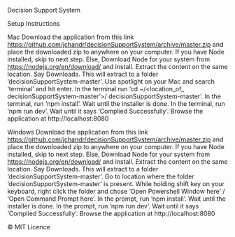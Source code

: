 Decision Support System

Setup Instructions

Mac
Download the application from this link https://github.com/jchandr/decisionSupportSystem/archive/master.zip and place the downloaded zip to anywhere on your computer.
If you have Node installed, skip to next step. Else, Download Node for your system from https://nodejs.org/en/download/ and install.
Extract the content on the same location. Say Downloads. This will extract to a folder ‘decisionSupportSystem-master’.
Use spotlight on your Mac and search ‘terminal’ and hit enter.
In the terminal run ‘cd ~/<location_of_ decisionSupportSystem-master’>/ decisionSupportSystem-master’.
In the terminal, run ‘npm install’. Wait until the installer is done.
In the terminal, run ‘npm run dev’. Wait until it says ‘Complied Successfully’.
Browse the application at http://localhost:8080

Windows
Download the application from this link https://github.com/jchandr/decisionSupportSystem/archive/master.zip and place the downloaded zip to anywhere on your computer.
If you have Node installed, skip to next step. Else, Download Node for your system from https://nodejs.org/en/download/ and install.
Extract the content on the same location. Say Downloads. This will extract to a folder ‘decisionSupportSystem-master’.
Go to location where the folder ‘decisionSupportSystem-master’ is present.
While holding shift key on your keyboard, right click the folder and chose ‘Open Powershell Window here’ / ‘Open Command Prompt here’.
In the prompt, run ‘npm install’. Wait until the installer is done.
In the prompt, run ‘npm run dev’. Wait until it says ‘Complied Successfully’.
Browse the application at http://localhost:8080


© MIT Licence
